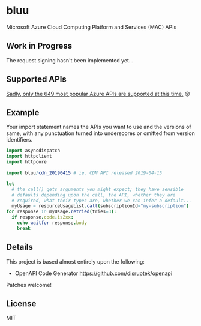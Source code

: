 # bluu
Microsoft Azure Cloud Computing Platform and Services (MAC) APIs

## Work in Progress

The request signing hasn't been implemented yet...

## Supported APIs

[Sadly, only the 649 most popular Azure APIs are supported at this time.](https://github.com/disruptek/bluu/tree/master/src/bluu) :cry:

## Example

Your import statement names the APIs you want to use and the versions of same,
with any punctuation turned into underscores or omitted from version identifiers.

```nim
import asyncdispatch
import httpclient
import httpcore

import bluu/cdn_20190415 # ie. CDN API released 2019-04-15

let
  # the call() gets arguments you might expect; they have sensible
  # defaults depending upon the call, the API, whether they are
  # required, what their types are, whether we can infer a default...
  myUsage = resourceUsageList.call(subscriptionId="my-subscription")
for response in myUsage.retried(tries=3):
  if response.code.is2xx:
    echo waitfor response.body
    break

```

## Details

This project is based almost entirely upon the following:

- OpenAPI Code Generator https://github.com/disruptek/openapi

Patches welcome!

## License

MIT
